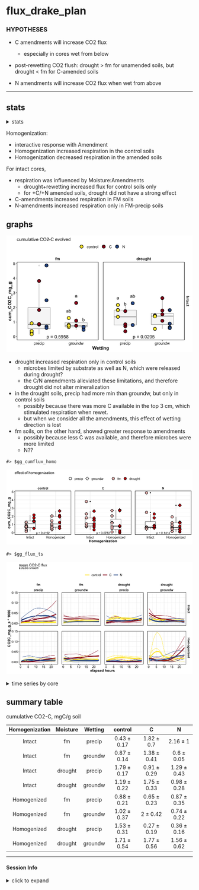 flux\_drake\_plan
================

### HYPOTHESES

  - C amendments will increase CO2 flux
    
      - especially in cores wet from below

  - post-rewetting CO2 flush: drought \> fm for unamended soils, but
    drought \< fm for C-amended soils

  - N amendments will increase CO2 flux when wet from above

-----

## stats

<details>

<summary>stats</summary>

intact cores

    #> Analysis of Deviance Table (Type III Wald chisquare tests)
    #> 
    #> Response: log(cum_CO2C_mg_g)
    #>                             Chisq Df Pr(>Chisq)   
    #> (Intercept)                0.9862  1   0.320668   
    #> Homogenization             0.0023  1   0.961920   
    #> Moisture                   2.9686  1   0.084897 . 
    #> Wetting                    2.2049  1   0.137575   
    #> Amendments                 2.1225  2   0.346017   
    #> Homogenization:Moisture    1.7858  1   0.181440   
    #> Homogenization:Wetting    10.3680  1   0.001282 **
    #> Homogenization:Amendments  9.0611  2   0.010775 * 
    #> Moisture:Wetting           2.1953  1   0.138432   
    #> Moisture:Amendments        8.4993  2   0.014269 * 
    #> Wetting:Amendments         7.2811  2   0.026238 * 
    #> ---
    #> Signif. codes:  0 '***' 0.001 '**' 0.01 '*' 0.05 '.' 0.1 ' ' 1

    #> Anova Table (Type III tests)
    #> 
    #> Response: log(cum_CO2C_mg_g)
    #>                      Sum Sq Df F value  Pr(>F)  
    #> (Intercept)          2.4064  1  6.0051 0.01926 *
    #> Moisture             2.5334  1  6.3219 0.01653 *
    #> Amendments           3.0693  2  3.8297 0.03105 *
    #> Wetting              0.1035  1  0.2583 0.61439  
    #> Moisture:Amendments  2.8120  2  3.5086 0.04054 *
    #> Moisture:Wetting     0.0073  1  0.0182 0.89347  
    #> Amendments:Wetting   1.9118  2  2.3854 0.10645  
    #> Residuals           14.4263 36                  
    #> ---
    #> Signif. codes:  0 '***' 0.001 '**' 0.01 '*' 0.05 '.' 0.1 ' ' 1

homogenized cores

    #> [1] NA

intact cores: interaction of Amendments and Moisture
![](markdown-figs/flux/flux_interx_plot-1.png)<!-- -->

</details>

Homogenization:

  - interactive response with Amendment  
  - Homogenization increased respiration in the control soils  
  - Homogenization decreased respiration in the amended soils

For intact cores,

  - respiration was influenced by Moisture:Amendments
      - drought+rewetting increased flux for control soils only
      - for +C/+N amended soils, drought did not have a strong effect
  - C-amendments increased respiration in FM soils  
  - N-amendments increased respiration only in FM-precip soils

## graphs

![](markdown-figs/flux/cum_flux_boxplot-1.png)<!-- -->

  - drought increased respiration only in control soils
      - microbes limited by substrate as well as N, which were released
        during drought?
      - the C/N amendments alleviated these limitations, and therefore
        drought did not alter mineralization
  - in the drought soils, precip had more min than groundw, but only in
    control soils
      - possibly because there was more C available in the top 3 cm,
        which stimulated respiration when rewet.
      - but when we consider all the amendments, this effect of wetting
        direction is lost
  - fm soils, on the other hand, showed greater response to amendments
      - possibly because less C was available, and therefore microbes
        were more limited
      - N??

<!-- end list -->

    #> $gg_cumflux_homo

![](markdown-figs/flux/cum_flux_homo-1.png)<!-- -->

    #> $gg_flux_ts

![](markdown-figs/flux/meanflux_ts-1.png)<!-- -->

<details>

<summary>time series by core</summary>

    #> [1] NA
    #> [1] NA

</details>

## summary table

cumulative CO2-C, mgC/g soil

| Homogenization | Moisture | Wetting |   control   |      C      |      N      |
| :------------: | :------: | :-----: | :---------: | :---------: | :---------: |
|     Intact     |    fm    | precip  | 0.43 ± 0.17 | 1.82 ± 0.7  |  2.16 ± 1   |
|     Intact     |    fm    | groundw | 0.87 ± 0.14 | 1.38 ± 0.41 | 0.6 ± 0.05  |
|     Intact     | drought  | precip  | 1.79 ± 0.17 | 0.91 ± 0.29 | 1.29 ± 0.43 |
|     Intact     | drought  | groundw | 1.19 ± 0.22 | 1.75 ± 0.33 | 0.98 ± 0.28 |
|  Homogenized   |    fm    | precip  | 0.88 ± 0.21 | 0.65 ± 0.23 | 0.87 ± 0.35 |
|  Homogenized   |    fm    | groundw | 1.02 ± 0.37 |  2 ± 0.42   | 0.74 ± 0.22 |
|  Homogenized   | drought  | precip  | 1.53 ± 0.31 | 0.27 ± 0.19 | 0.36 ± 0.16 |
|  Homogenized   | drought  | groundw | 1.71 ± 0.54 | 1.77 ± 0.56 | 1.56 ± 0.62 |

-----

#### Session Info

<details>

<summary>click to expand</summary>

Date run: 2020-09-11

    #> R version 4.0.2 (2020-06-22)
    #> Platform: x86_64-apple-darwin17.0 (64-bit)
    #> Running under: macOS Catalina 10.15.6
    #> 
    #> Matrix products: default
    #> BLAS:   /System/Library/Frameworks/Accelerate.framework/Versions/A/Frameworks/vecLib.framework/Versions/A/libBLAS.dylib
    #> LAPACK: /Library/Frameworks/R.framework/Versions/4.0/Resources/lib/libRlapack.dylib
    #> 
    #> locale:
    #> [1] en_US.UTF-8/en_US.UTF-8/en_US.UTF-8/C/en_US.UTF-8/en_US.UTF-8
    #> 
    #> attached base packages:
    #> [1] stats     graphics  grDevices utils     datasets  methods   base     
    #> 
    #> other attached packages:
    #>  [1] lme4_1.1-23     Matrix_1.2-18   drake_7.12.4    ggbiplot_0.55  
    #>  [5] PNWColors_0.1.0 forcats_0.5.0   stringr_1.4.0   dplyr_1.0.1    
    #>  [9] purrr_0.3.4     readr_1.3.1     tidyr_1.1.1     tibble_3.0.3   
    #> [13] ggplot2_3.3.2   tidyverse_1.3.0
    #> 
    #> loaded via a namespace (and not attached):
    #>  [1] minqa_1.2.4        colorspace_1.4-1   ellipsis_0.3.1    
    #>  [4] rio_0.5.16         fs_1.5.0           rstudioapi_0.11   
    #>  [7] farver_2.0.3       soilpalettes_0.1.0 fansi_0.4.1       
    #> [10] lubridate_1.7.9    xml2_1.3.2         splines_4.0.2     
    #> [13] knitr_1.29         jsonlite_1.7.0     nloptr_1.2.2.2    
    #> [16] packrat_0.5.0      broom_0.7.0        cluster_2.1.0     
    #> [19] dbplyr_1.4.4       shiny_1.5.0        compiler_4.0.2    
    #> [22] httr_1.4.2         backports_1.1.8    assertthat_0.2.1  
    #> [25] fastmap_1.0.1      cli_2.0.2          later_1.1.0.1     
    #> [28] htmltools_0.5.0    prettyunits_1.1.1  tools_4.0.2       
    #> [31] igraph_1.2.5       gtable_0.3.0       agricolae_1.3-3   
    #> [34] glue_1.4.1         Rcpp_1.0.5         carData_3.0-4     
    #> [37] cellranger_1.1.0   vctrs_0.3.2        nlme_3.1-148      
    #> [40] xfun_0.16          openxlsx_4.1.5     rvest_0.3.6       
    #> [43] mime_0.9           miniUI_0.1.1.1     lifecycle_0.2.0   
    #> [46] statmod_1.4.34     MASS_7.3-51.6      scales_1.1.1      
    #> [49] hms_0.5.3          promises_1.1.1     parallel_4.0.2    
    #> [52] yaml_2.2.1         curl_4.3           labelled_2.5.0    
    #> [55] stringi_1.4.6      highr_0.8          klaR_0.6-15       
    #> [58] AlgDesign_1.2.0    filelock_1.0.2     boot_1.3-25       
    #> [61] zip_2.1.0          storr_1.2.1        rlang_0.4.7       
    #> [64] pkgconfig_2.0.3    evaluate_0.14      lattice_0.20-41   
    #> [67] labeling_0.3       tidyselect_1.1.0   plyr_1.8.6        
    #> [70] magrittr_1.5       R6_2.4.1           generics_0.0.2    
    #> [73] base64url_1.4      combinat_0.0-8     txtq_0.2.3        
    #> [76] DBI_1.1.0          mgcv_1.8-31        pillar_1.4.6      
    #> [79] haven_2.3.1        foreign_0.8-80     withr_2.2.0       
    #> [82] abind_1.4-5        modelr_0.1.8       crayon_1.3.4      
    #> [85] car_3.0-9          questionr_0.7.1    utf8_1.1.4        
    #> [88] rmarkdown_2.3      progress_1.2.2     grid_4.0.2        
    #> [91] readxl_1.3.1       data.table_1.13.0  blob_1.2.1        
    #> [94] reprex_0.3.0       digest_0.6.25      xtable_1.8-4      
    #> [97] httpuv_1.5.4       munsell_0.5.0

</details>
